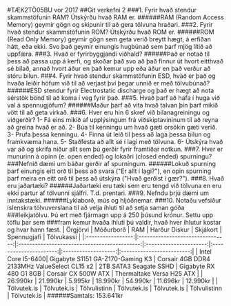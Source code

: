 #TÆK2TÖ05BU vor 2017
##Git verkefni 2
###1. Fyrir hvað stendur skammstöfunin RAM? Útskýrðu hvað RAM er.
######RAM (Random Access Memory) geymir gögn og skipunir til að gera tölvuna hraðari.
###2. Fyrir hvað stendur skammstöfunin ROM? Útskýrðu hvað ROM er.
######ROM (Read Only Memory) geymir gögn sem geta verið breytt hægt, á erfiðan hátt, eða ekki. Svo það geymir einungis hugbúnað sem þarf mjög lítið að uppfæra.
###3. Hvað er fyrirbyggjandi viðhald?
######Það er notað til þess að passa upp á kerfi, og skoðar það svo að það finnur út hvort eitthvað sé bilað, annað hvort áður en það kemur upp eða áður en það verður að stóru bilun.
###4. Fyrir hvað stendur skammstöfunin ESD, hvað er það og hvaða leiðir höfum við til að verjast því þegar unnið er með tölvubúnað?
######ESD stendur fyrir Electrostatic discharge og það er hægt að nota sérstök bönd til að koma í veg fyrir það.
###5. Hvað þarf að hafa í huga við val á spennugjöfum?
######Maður þarf að vita hvað talvan þín þarf mikið vött til að geta virkað.
###6. Hver eru hin 6 skref við bilanagreiningu og viðgerðir?
	1- Fá eins mikið af upplýsingum frá viðskiptavininum til að reyna að greina hvað er að.
	2- Búa til kenningu um hvað gæti orsökin gæti verið.
	3- Prufa þessa kenningu.
	4- Finna út leið til þess að laga þessa bilun og framkvæma hana.
	5- Staðfesta að allt sé í lagi með tölvuna.
	6- Útskýra hvað var að og skrifa niður allt sem þú gerðir fyrir framtíðar notkun.
###7. Hver er munurinn á opinn (e. open ended) og lokaðri (closed ended) spurningu?
###Nefnið dæmi um báðar gerðir af spurningum.
######Lokuð spurning þarf einungis eitt orð til þess að svara ("Er allt í lagi?"), en opin spurning þarf meira en eitt orð til þess að útskýra ("Hvað gerðist í gær?").
###8. Hvað eru jaðartæki?
######Jaðartæki eru tæki sem eru tengd við tölvuna en eru ekki partur af tölvunni sjálfri. T.d. prentari.
###9. Nefndu þrjú dæmi um inntakstæki.
######Lyklaborð, mús og hljóðnemar.
###10. Notaðu vefsíður íslenskra tölvuverslana til að velja íhluti til að setja saman góða
###leikjatölvu. Þú ert með fjármagn upp á 250 þúsund krónur. Settu upp töflu þar sem
###fram kemur hvaða íhluti þú valdir, hvað hver íhlutur kostar og hvar hann fæst.
| Örgjörvi          | Móðurborð                        | RAM                                          | Harður Diskur          | Skjákort               | Spennugjafi         | Tölvukassi                |
|:-----------------:|:--------------------------------:|:--------------------------------------------:|:----------------------:|:----------------------:|:-------------------:|:-------------------------:|
| Intel Core I5-6400| Gigabyte S1151 GA-Z170-Gaming K3 | Corsair 4GB DDR4 2133MHz ValueSelect CL15 x2 | 2TB SATA3 Seagate SSHD | Gigabyte RX 480 G1 8GB | Corsair CX 500W ATX | Thermaltake Versa H25 ATX |
| 26.990kr          | 21.990kr                         | 5.995kr                                      | 18.990kr               | 54.990kr               | 11.696kr            | 12.990kr                  |
| Tölvutek.is       | Tölvutek.is                      | Tölvulistinn                                 | Tölvutek.is            | Tölvutek.is            | Tölvulistinn        | Tölvutek.is               |
######Samtals: 153.641kr